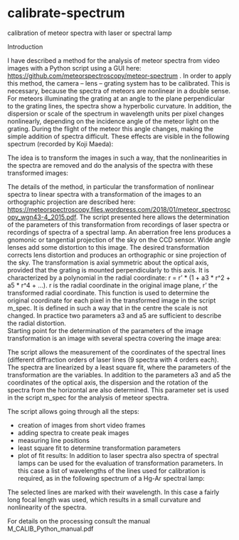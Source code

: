 # calibrate-spectrum
calibration of meteor spectra with laser or spectral lamp

Introduction

I have described a method for the analysis of meteor spectra from video images with a Python script using a GUI here: https://github.com/meteorspectroscopy/meteor-spectrum . In order to apply this method, the camera – lens – grating system has to be calibrated. This is necessary, because the spectra of meteors are nonlinear in a double sense. For meteors illuminating the grating at an angle to the plane perpendicular to the grating lines, the spectra show a hyperbolic curvature. In addition, the dispersion or scale of the spectrum in wavelength units per pixel changes nonlinearly, depending on the incidence angle of the meteor light on the grating. During the flight of the meteor this angle changes, making the simple addition of spectra difficult. These effects are visible in the following spectrum (recorded by Koji Maeda):
 
The idea is to transform the images in such a way, that the nonlinearities in the spectra are removed and do the analysis of the spectra with these transformed images:
 
The details of the method, in particular the transformation of nonlinear spectra to linear spectra with a transformation of the images to an orthographic projection are described here:
https://meteorspectroscopy.files.wordpress.com/2018/01/meteor_spectroscopy_wgn43-4_2015.pdf.
The script presented here allows the determination of the parameters of this transformation from recordings of laser spectra or recordings of spectra of a spectral lamp. 
An aberration free lens produces a gnomonic or tangential projection of the sky on the CCD sensor. Wide angle lenses add some distortion to this image. The desired transformation corrects lens distortion and produces an orthographic or sine projection of the sky. The transformation is axial symmetric about the optical axis, provided that the grating is mounted perpendicularly to this axis. It is characterized by a polynomial in the radial coordinate:
r = r’ * (1 + a3 * r^2 + a5 * r^4 + …). 
r is the radial coordinate in the original image plane, r’ the transformed radial coordinate. This function is used to determine the original coordinate for each pixel in the transformed image in the script m_spec.
It is defined in such a way that in the centre the scale is not changed.  In practice two parameters a3 and a5 are sufficient to describe the radial distortion.  
Starting point for the determination of the parameters of the image transformation is an image with several spectra covering the image area:
 

The script allows the measurement of the coordinates of the spectral lines (different diffraction orders of laser lines (9 spectra with 4 orders each). The spectra are linearized by a least square fit, where the parameters of the transformation are the variables. In addition to the parameters a3 and a5 the coordinates of the optical axis, the dispersion and the rotation of the spectra from the horizontal are also determined. This parameter set is used in the script m_spec for the analysis of meteor spectra.

The script allows going through all the steps:
-	creation of images from short video frames
-	adding spectra to create peak images
-	measuring line positions 
-	least square fit to determine transformation parameters
-	plot of fit results:
 In addition to laser spectra also spectra of spectral lamps can be used for the evaluation of transformation parameters. In this case a list of wavelengths of the lines used for calibration is required, as in the following spectrum of a Hg-Ar spectral lamp:
 
The selected lines are marked with their wavelength. In this case a fairly long focal length was used, which results in a small curvature and nonlinearity of the spectra.

For details on the processing consult the manual M_CALIB_Python_manual.pdf
